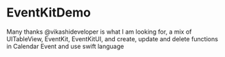 # EventKitDemo

Many thanks @vikashideveloper is what I am looking for, a mix of UITableView, EventKit, EventKitUI, and create, update and delete functions in Calendar Event and use swift language
